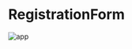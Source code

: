 # RegistrationForm

![app](https://user-images.githubusercontent.com/24936165/147848808-195761a2-275b-4516-8621-4762490ab284.gif)
